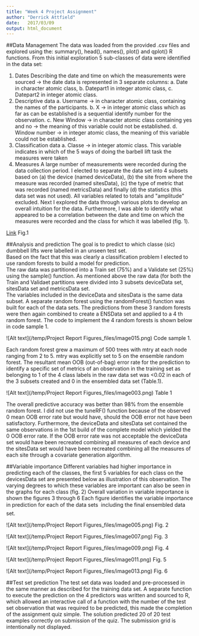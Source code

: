 ```yaml
---
title: "Week 4 Project Assignment"
author:	"Derrick Attfield"
date:	2017/03/09
output: html_document
---
```


##Data Management
The data was loaded from the provided .csv  files and explored using the:
summary(), head(), names(), plot() and qplot() R functions.
From this initial exploration 5 sub-classes of data were identified in the data set:
1.	Dates
	Describing the date and time on which the measurements were sourced -> the date data is represented in 3 separate columns:
	a.	Date in character atomic class,
	b.	Datepart1 in integer atomic class,
	c.	Datepart2 in integer atomic class.
3.	Descriptive data
	a.	Username -> in character atomic class, containing the names of the participants.
	b.	X -> in integer atomic class which as far as can be established is a sequential identify number for the observation.
	c.	New Window -> in character atomic class containing yes and no -> the meaning of this variable could not be established.
	d.	Window number -> in integer atomic class, the meaning of this variable could not be established.
4.	Classification data
	a.	Classe -> in integer atomic class.  This variable indicates in which of the 5 ways of doing the barbell lift task the             measures were taken
5.	Measures
    A large number of measurements were recorded during the data collection period.  I elected to separate the data set into 4               subsets based on (a) the device (named deviceData), (b) the site from where the measure was recorded (named sitesData), (c) the         type of metric that was recorded (named metricsData) and finally (d) the statistics (this data set was not used).  All                   variables related to totals and "amplitude" excluded.
Next I explored the data through various plots to develop an overall intuition for the data.  Furthermore, I was able to         identify what appeared to be a correlation between the date and time on which the measures were recorded and the class for which it was labelled (fig. 1).

[Link](https://cloud.githubusercontent.com/assets/22258974/23790574/653abd18-0588-11e7-90ed-3c7aaba7472f.png)
Fig.1

##Analysis and prediction
The goal is to predict to which classe (sic) dumbbell lifts were labelled in an unseen test set.  
Based on the fact that this was clearly a classification problem I elected to use random forests to build a model for prediction.  
The raw data was partitioned into a Train set (75%) and a Validate set (25%) using the sample() function. As mentioned above the 
raw data (for both the Train and Validaet partitions were divided into 3 subsets deviceData set, sitesData set and metricsData set.  
The variables included in the deviceData and sitesData is the same data subset.  A separate random forest using the randomForest() function was built for each of the data sets.  The predictions from these 3 random forests were then again combined to create a ENSData set and applied to a 4 th random forest.  The code to implement the 4 random forests is shown below in code sample 1. 

![Alt text](/temp/Project Report Figures_files/image015.png)
Code sample 1.

Each random forest grew a maximum of 500 trees with mtry at each node ranging from 2 to 5. mtry was explicitly set to 5 on the ensemble random forest. The resultant mean OOB (out-of-bag) error rate for the prediction to identify a specific set of metrics of an observation in the training set as belonging to 1 of the 4 class labels in the raw data set was <0.02 in each of the 3 subsets created and 0 in the ensembled data set (Table.1).

![Alt text](/temp/Project Report Figures_files/image003.png)
Table 1

The overall predictive accuracy was better than 98% from the ensemble random forest. I did not use the tuneRF() function because of the observed 0 mean OOB error rate but would have, should the OOB error not have been satisfactory.  Furthermore, the deviceData and sitesData set contained the same observations in the 1st build of the complete model which yielded the 0 OOB error rate.  If the OOB error rate was not acceptable the deviceData set would have been recreated combining all measures of each device and the sitesData set would have been recreated combining all the measures of each site through a covariate generation algorithm.

##Variable importance
Different variables had higher importance in predicting each of the classes, the first 5 variables for each class on the devicesData set are presented below as illustration of this observation.  The varying degrees to which these variables are important can also be seen in the graphs for each class (fig. 2) Overall variation in variable importance is shown the figures 3 through 6 Each figure identifies the variable importance in prediction for each of the data sets  including the final ensembled data set.

![Alt text](/temp/Project Report Figures_files/image005.png)
Fig. 2

![Alt text](/temp/Project Report Figures_files/image007.png)
Fig. 3

![Alt text](/temp/Project Report Figures_files/image009.png)
Fig. 4

![Alt text](/temp/Project Report Figures_files/image011.png)
Fig. 5

![Alt text](/temp/Project Report Figures_files/image013.png)
Fig. 6

##Test set prediction
The test set data was loaded and pre-processed in the same manner as described for the training data set. A separate function to execute the prediction on the 4 predictors was written and sourced to R, which allowed an interactive call of a function with the number of the test set observation that was required to be predicted, this made the completion of the assignment quiz simple.  The solution predicted 20 of 20 test examples correctly on submission of the quiz.  The submission grid is intentionally not displayed.
